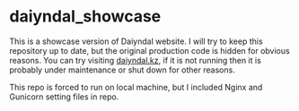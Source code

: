 # daiyndal_showcase

This is a showcase version of Daiyndal website. I will try to keep this repository up to date, but the original production code is hidden for obvious reasons. You can try visiting [daiyndal.kz](https://daiyndal.kz), if it is not running then it is probably under maintenance or shut down for other reasons.

This repo is forced to run on local machine, but I included Nginx and Gunicorn setting files in repo.
